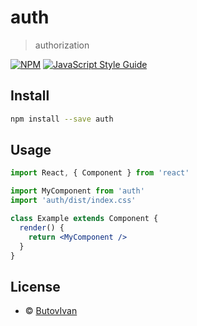 # auth

> authorization

[![NPM](https://img.shields.io/npm/v/auth.svg)](https://www.npmjs.com/package/auth) [![JavaScript Style Guide](https://img.shields.io/badge/code_style-standard-brightgreen.svg)](https://standardjs.com)

## Install

```bash
npm install --save auth
```

## Usage

```jsx
import React, { Component } from 'react'

import MyComponent from 'auth'
import 'auth/dist/index.css'

class Example extends Component {
  render() {
    return <MyComponent />
  }
}
```

## License

- © [ButovIvan](https://github.com/ButovIvan)
